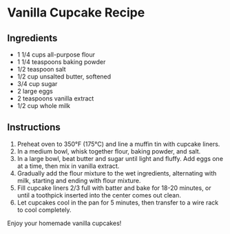 # Vanilla Cupcake Recipe

## Ingredients

- 1 1/4 cups all-purpose flour
- 1 1/4 teaspoons baking powder
- 1/2 teaspoon salt
- 1/2 cup unsalted butter, softened
- 3/4 cup sugar
- 2 large eggs
- 2 teaspoons vanilla extract
- 1/2 cup whole milk

## Instructions

1. Preheat oven to 350°F (175°C) and line a muffin tin with cupcake liners.
2. In a medium bowl, whisk together flour, baking powder, and salt.
3. In a large bowl, beat butter and sugar until light and fluffy. Add eggs one at a time, then mix in vanilla extract.
4. Gradually add the flour mixture to the wet ingredients, alternating with milk, starting and ending with flour mixture.
5. Fill cupcake liners 2/3 full with batter and bake for 18-20 minutes, or until a toothpick inserted into the center comes out clean.
6. Let cupcakes cool in the pan for 5 minutes, then transfer to a wire rack to cool completely.

Enjoy your homemade vanilla cupcakes!

